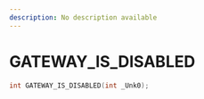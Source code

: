 ```yaml
---
description: No description available 
---
```


# GATEWAY_IS_DISABLED

```cpp
int GATEWAY_IS_DISABLED(int _Unk0);
```